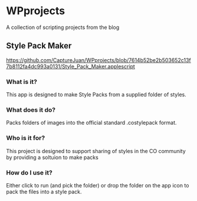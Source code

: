 # WPprojects
A collection of scripting projects from the blog


## Style Pack Maker

https://github.com/CaptureJuan/WPprojects/blob/7614b52be2b503652c13f7b8112fa4dc993a0131/Style_Pack_Maker.applescript

### What is it?
This app is designed to make Style Packs from a supplied folder of styles.

### What does it do?
Packs folders of images into the official standard .costylepack format.

### Who is it for?
This project is designed to support sharing of styles in the CO community by providing a soltuion to make packs

### How do I use it?
Either click to run (and pick the folder) or drop the folder on the app icon to pack the files into a style pack.

<link when published>
